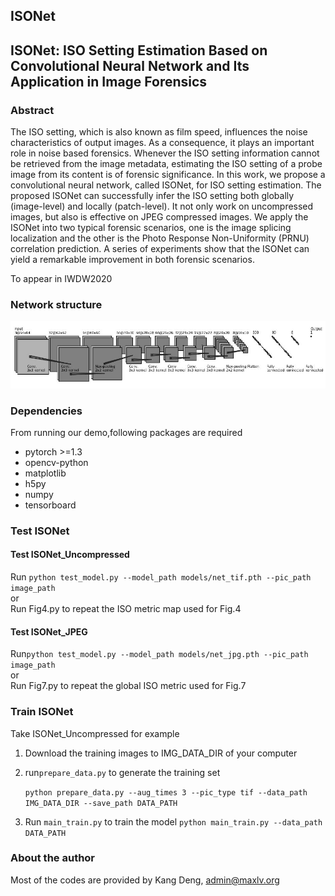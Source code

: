 ## ISONet

## ISONet: ISO Setting Estimation Based on Convolutional Neural Network and Its Application in Image Forensics 

### Abstract
The ISO setting, which is also known as film speed, influences the noise characteristics of output images. As a consequence, it plays an important role in noise based forensics. Whenever the ISO setting information cannot be retrieved from the image metadata, estimating the ISO setting of a probe image from its content is of forensic significance. In this work, we propose a convolutional neural network, called ISONet, for ISO setting estimation. The proposed ISONet can successfully infer the ISO setting both globally (image-level) and locally (patch-level). It not only work on uncompressed images, but also is effective on JPEG compressed images. We apply the ISONet into two typical forensic scenarios, one is the image splicing localization and the other is the Photo Response Non-Uniformity (PRNU) correlation prediction. A series of experiments show that the ISONet can yield a remarkable improvement in both forensic scenarios.

To appear in IWDW2020

### Network structure

![](fig/ISONet.jpg)

### Dependencies
From running our demo,following packages are required
- pytorch >=1.3
- opencv-python 
- matplotlib
- h5py
- numpy
- tensorboard

### Test ISONet

#### Test ISONet_Uncompressed

Run `python test_model.py --model_path models/net_tif.pth --pic_path image_path  `  
or   
Run Fig4.py to repeat the ISO metric map used for Fig.4

#### Test ISONet_JPEG
Run`python test_model.py --model_path models/net_jpg.pth --pic_path image_path `  
or  
Run Fig7.py to repeat the global ISO metric used for Fig.7

### Train ISONet
Take ISONet_Uncompressed for example

1. Download the training images to IMG_DATA_DIR of your computer

2. run`prepare_data.py` to generate the training set

   `python prepare_data.py --aug_times 3 --pic_type tif --data_path IMG_DATA_DIR --save_path DATA_PATH`

3. Run `main_train.py` to train the model
 `python main_train.py --data_path DATA_PATH`  
 
 
### About the author
Most of the codes are provided by Kang Deng, admin@maxlv.org
 
